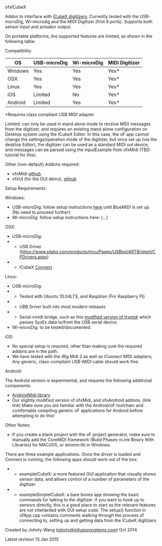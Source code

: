 ofxICubeX

Addon to interface with [ICubeX digitizers](http://infusionsystems.com/catalog/index.php/cPath/21). Currently tested with the USB-microDig, WI-microdig and the MIDI Digitizer (first 8 ports). Supports both sensor input and actuator output. 


On portable platforms, the supported features are limited, as shown in the following table:

Compatibility

| OS       | USB-microDig  | Wi-microDig   |  MIDI Digitizer  |
|----------| ------------- | ------------- | ---------------- |
| Windows  | Yes           | Yes           |  Yes* |
| OSX      | Yes           | Yes           |  Yes* |
| Linux    | Yes           | Yes           |  Yes* |
| iOS      | Limited       | No            |  Yes* |
| Android  | Limited       | Yes           |  Yes* |

*Requires class compliant USB MIDI adapter

Limited: can only be used in stand alone mode to receive MIDI messages from the digitizer, and requires an existing stand alone configuration on Desktop system using the ICubeX Editor. In this case, the oF app cannot change the settings/operation mode of the digitizer, but once set up (via the desktop Editor), the digitizer can be used as a standard MIDI out device, and messages can be parsed using the inputExample from ofxMidi (TBD: tutorial for this). 

Other (non-default) Addons required:

- ofxMidi [github](https://github.com/danomatika/ofxMidi)
- ofxUI (for the GUI demo), [github](https://github.com/rezaali/ofxUI)

Setup Requirements:

Windows:
- USB-microDig: follow setup instructions [here](http://infusionsystems.com/catalog/info_pages.php/pages_id/216) until BlueMIDI is set up. (No need to proceed further): 
- Wi-microDig: follow setup instructions here: (...)

OSX:
- USB-microDig: 
- - USB Driver (https://www.silabs.com/products/mcu/Pages/USBtoUARTBridgeVCPDrivers.aspx) 
- - ICubeX [Connect](http://infusionsystems.com/catalog/product_info.php/products_id/331)

Linux:
- USB-microDig:
- - Tested with Ubuntu 10.04LTS, and Raspbian (For Raspberry Pi)
- - UBB Driver built into most modern releases
- - Serial->midi bridge, such as this [modified version of ttymidi](https://gist.github.com/johnty/de8b3d3041c7ee43accd) which passes SysEx data to/from the USB serial device.
- Wi-microDig: to be tested/documented.

iOS:
- No special setup is required, other than making sure the required addons are in the path.
- We have tested with the iRig Midi 2 as well as iConnect MIDI adapters; Any generic, class-compliant USB-MIDI cable should work fine.

Android:

The Android version is experimental, and requires the following additional components:
- [AndroidMidi library](https://github.com/nettoyeurny/btmidi)
- Our slightly modified version of ofxMidi, and ofxAndroid addons. (link link)
Make sure you are familiar with the Android/oF toolchain and comfortable compiling generic oF applications for Android before attempting to do this!

Other Notes:

- If you create a blank project with the oF project generator, make sure to manually add the CoreMIDI framework (Build Phases->Link Binary With Libraries) for MAC/iOS, or winmm.lib in Windows.

There are three example applications. Once the driver is loaded and Connect is running, the following apps should work out of the box:

- - exampleICubeX: a more featured GUI application that visually shows sensor data, and allows control of a number of parameters of the digitizer
- - exampleSimpleICubeX: a bare bones app showing the basic commands for talking to the digitizer. if you want to hook up to sensors directly, this is a good place to start as the relevant features are not interlarded with GUI setup code. The setup() function in ofApp.cpp contains comments walking through the process of connecting to, setting up and getting data from the ICubeX digitizers.


Created by Johnty Wang (johnty@infusionsystems.com) Oct 2014

Latest revision 13 Jan 2015
